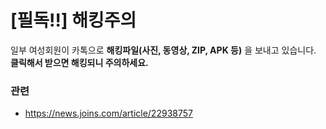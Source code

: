 # [필독!!] 해킹주의

일부 여성회원이 카톡으로 **해킹파일(사진, 동영상, ZIP, APK 등)** 을 보내고 있습니다.    
**클릭해서 받으면 해킹되니 주의하세요.**  

### 관련 
  - <https://news.joins.com/article/22938757>
